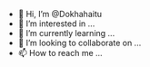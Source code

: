 - 👋 Hi, I’m @Dokhahaitu
- 👀 I’m interested in ...
- 🌱 I’m currently learning ...
- 💞️ I’m looking to collaborate on ...
- 📫 How to reach me ...

<!---
Dokhahaitu/Dokhahaitu is a ✨ special ✨ repository because its `README.md` (this file) appears on your GitHub profile.
You can click the Preview link to take a look at your changes.
--->
